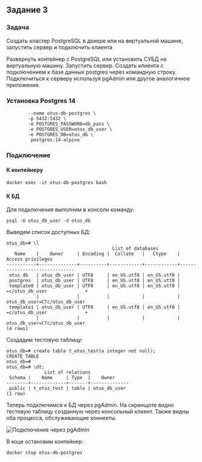 ## Задание 3
### Задача
Создать кластер PostgreSQL в докере или на виртуальной машине, запустить сервер и подключить клиента

Развернуть контейнер с PostgreSQL или установить СУБД на виртуальную машину.
Запустить сервер.
Создать клиента с подключением к базе данных postgres через командную строку.
Подключиться к серверу используя pgAdmin или другое аналогичное приложение.

### Установка Postgres 14

```docker run -d \
        --name otus-db-postgres \
        -p 5432:5432 \
        -e POSTGRES_PASSWORD=db_pass \
        -e POSTGRES_USER=otus_db_user \
        -e POSTGRES_DB=otus_db \
         postgres:14-alpine
```

### Подключение
#### К контейнеру
```docker exec -it otus-db-postgres bash```

#### К БД
Для подключения выполним в консоли команду:
```
psql -U otus_db_user -d otus_db
```
Выведем список доступных БД:
```
otus_db=# \l
                                       List of databases
   Name    |    Owner     | Encoding |  Collate   |   Ctype    |       Access privileges
-----------+--------------+----------+------------+------------+-------------------------------
 otus_db   | otus_db_user | UTF8     | en_US.utf8 | en_US.utf8 |
 postgres  | otus_db_user | UTF8     | en_US.utf8 | en_US.utf8 |
 template0 | otus_db_user | UTF8     | en_US.utf8 | en_US.utf8 | =c/otus_db_user              +
           |              |          |            |            | otus_db_user=CTc/otus_db_user
 template1 | otus_db_user | UTF8     | en_US.utf8 | en_US.utf8 | =c/otus_db_user              +
           |              |          |            |            | otus_db_user=CTc/otus_db_user
(4 rows)
```
Создадим тестовую таблицу:
```
otus_db=# create table t_otus_test(a integer not null);
CREATE TABLE
otus_db=#
otus_db=# \dt;
              List of relations
 Schema |    Name     | Type  |    Owner
--------+-------------+-------+--------------
 public | t_otus_test | table | otus_db_user
(1 row)
```
Теперь подключимся к БД через pgAdmin. На скринщоте видно тестовую таблицу созданную через консольный клиент.
Также видны оба процесса, обслуживающие коннекты.

![Подключение через pgAdmin](../img/pg_admin_connected.png)

В коце остановим контейнер:
```
docker stop otus-db-postgres
```